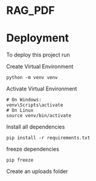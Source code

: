 # RAG_PDF
# Deployment

To deploy this project run

Create Virtual Environment
```
python -m venv venv   
```
Activate Virtual Environment
```
# On Windows:
venv\Scripts\activate
# On Linux
source venv/bin/activate
```
Install all dependencies
```
pip install -r requirements.txt

```
freeze dependencies

```
pip freeze
```

Create an uploads folder 
